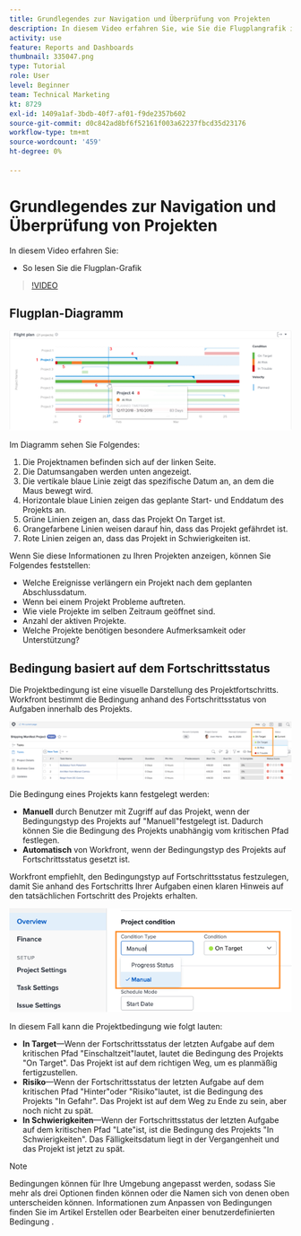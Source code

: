 ```yaml
---
title: Grundlegendes zur Navigation und Überprüfung von Projekten
description: In diesem Video erfahren Sie, wie Sie die Flugplangrafik in [!DNL  Workfront].
activity: use
feature: Reports and Dashboards
thumbnail: 335047.png
type: Tutorial
role: User
level: Beginner
team: Technical Marketing
kt: 8729
exl-id: 1409a1af-3bdb-40f7-af01-f9de2357b602
source-git-commit: d0c842ad8bf6f52161f003a62237fbcd35d23176
workflow-type: tm+mt
source-wordcount: '459'
ht-degree: 0%

---
```


# Grundlegendes zur Navigation und Überprüfung von Projekten

In diesem Video erfahren Sie:

* So lesen Sie die Flugplan-Grafik

>[!VIDEO](https://video.tv.adobe.com/v/335047/?quality=12)

## Flugplan-Diagramm

![Ein Bild eines Flugplan-Diagramms mit Zahlen, die den unten stehenden Aufzählungszeichen entsprechen](assets/section-2-1.png)

Im Diagramm sehen Sie Folgendes:

1. Die Projektnamen befinden sich auf der linken Seite.
1. Die Datumsangaben werden unten angezeigt.
1. Die vertikale blaue Linie zeigt das spezifische Datum an, an dem die Maus bewegt wird.
1. Horizontale blaue Linien zeigen das geplante Start- und Enddatum des Projekts an.
1. Grüne Linien zeigen an, dass das Projekt On Target ist.
1. Orangefarbene Linien weisen darauf hin, dass das Projekt gefährdet ist.
1. Rote Linien zeigen an, dass das Projekt in Schwierigkeiten ist.

Wenn Sie diese Informationen zu Ihren Projekten anzeigen, können Sie Folgendes feststellen:

* Welche Ereignisse verlängern ein Projekt nach dem geplanten Abschlussdatum.
* Wenn bei einem Projekt Probleme auftreten.
* Wie viele Projekte im selben Zeitraum geöffnet sind.
* Anzahl der aktiven Projekte.
* Welche Projekte benötigen besondere Aufmerksamkeit oder Unterstützung?

## Bedingung basiert auf dem Fortschrittsstatus

Die Projektbedingung ist eine visuelle Darstellung des Projektfortschritts. Workfront bestimmt die Bedingung anhand des Fortschrittsstatus von Aufgaben innerhalb des Projekts.

![Ein Bild möglicher Fortschrittsstatus](assets/section-2-2.png)

Die Bedingung eines Projekts kann festgelegt werden:

* **Manuell** durch Benutzer mit Zugriff auf das Projekt, wenn der Bedingungstyp des Projekts auf &quot;Manuell&quot;festgelegt ist. Dadurch können Sie die Bedingung des Projekts unabhängig vom kritischen Pfad festlegen.
* **Automatisch** von Workfront, wenn der Bedingungstyp des Projekts auf Fortschrittsstatus gesetzt ist.

Workfront empfiehlt, den Bedingungstyp auf Fortschrittsstatus festzulegen, damit Sie anhand des Fortschritts Ihrer Aufgaben einen klaren Hinweis auf den tatsächlichen Fortschritt des Projekts erhalten.

![Ein Bild möglicher Fortschrittsstatus](assets/section-2-3.png)

In diesem Fall kann die Projektbedingung wie folgt lauten:

* **In Target**—Wenn der Fortschrittsstatus der letzten Aufgabe auf dem kritischen Pfad &quot;Einschaltzeit&quot;lautet, lautet die Bedingung des Projekts &quot;On Target&quot;. Das Projekt ist auf dem richtigen Weg, um es planmäßig fertigzustellen.
* **Risiko**—Wenn der Fortschrittsstatus der letzten Aufgabe auf dem kritischen Pfad &quot;Hinter&quot;oder &quot;Risiko&quot;lautet, ist die Bedingung des Projekts &quot;In Gefahr&quot;. Das Projekt ist auf dem Weg zu Ende zu sein, aber noch nicht zu spät.
* **In Schwierigkeiten**—Wenn der Fortschrittsstatus der letzten Aufgabe auf dem kritischen Pfad &quot;Late&quot;ist, ist die Bedingung des Projekts &quot;In Schwierigkeiten&quot;. Das Fälligkeitsdatum liegt in der Vergangenheit und das Projekt ist jetzt zu spät.

>[!NOTE]
>
>Bedingungen können für Ihre Umgebung angepasst werden, sodass Sie mehr als drei Optionen finden können oder die Namen sich von denen oben unterscheiden können. Informationen zum Anpassen von Bedingungen finden Sie im Artikel Erstellen oder Bearbeiten einer benutzerdefinierten Bedingung .
